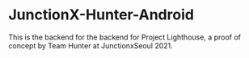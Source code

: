 # JunctionX-Hunter-Android
This is the backend for the backend for Project Lighthouse, a proof of concept by Team Hunter at JunctionxSeoul 2021.
